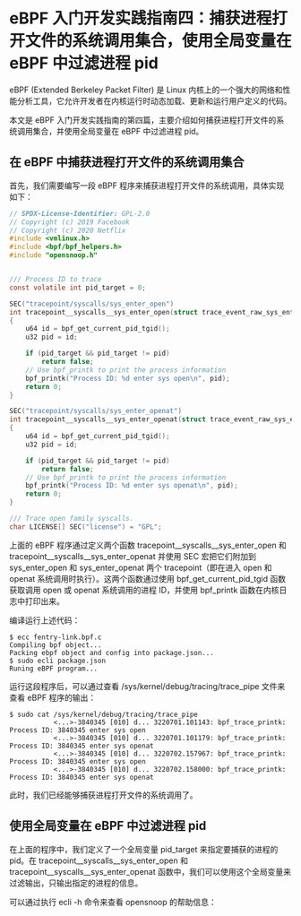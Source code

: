 # eBPF 入门开发实践指南四：捕获进程打开文件的系统调用集合，使用全局变量在 eBPF 中过滤进程 pid

eBPF (Extended Berkeley Packet Filter) 是 Linux 内核上的一个强大的网络和性能分析工具，它允许开发者在内核运行时动态加载、更新和运行用户定义的代码。

本文是 eBPF 入门开发实践指南的第四篇，主要介绍如何捕获进程打开文件的系统调用集合，并使用全局变量在 eBPF 中过滤进程 pid。

## 在 eBPF 中捕获进程打开文件的系统调用集合

首先，我们需要编写一段 eBPF 程序来捕获进程打开文件的系统调用，具体实现如下：

```c
// SPDX-License-Identifier: GPL-2.0
// Copyright (c) 2019 Facebook
// Copyright (c) 2020 Netflix
#include <vmlinux.h>
#include <bpf/bpf_helpers.h>
#include "opensnoop.h"


/// Process ID to trace
const volatile int pid_target = 0;

SEC("tracepoint/syscalls/sys_enter_open")
int tracepoint__syscalls__sys_enter_open(struct trace_event_raw_sys_enter* ctx)
{
	u64 id = bpf_get_current_pid_tgid();
	u32 pid = id;

	if (pid_target && pid_target != pid)
		return false;
	// Use bpf_printk to print the process information
	bpf_printk("Process ID: %d enter sys open\n", pid);
	return 0;
}

SEC("tracepoint/syscalls/sys_enter_openat")
int tracepoint__syscalls__sys_enter_openat(struct trace_event_raw_sys_enter* ctx)
{
	u64 id = bpf_get_current_pid_tgid();
	u32 pid = id;

	if (pid_target && pid_target != pid)
		return false;
	// Use bpf_printk to print the process information
	bpf_printk("Process ID: %d enter sys openat\n", pid);
	return 0;
}

/// Trace open family syscalls.
char LICENSE[] SEC("license") = "GPL";
```

上面的 eBPF 程序通过定义两个函数 tracepoint__syscalls__sys_enter_open 和 tracepoint__syscalls__sys_enter_openat 并使用 SEC 宏把它们附加到 sys_enter_open 和 sys_enter_openat 两个 tracepoint（即在进入 open 和 openat 系统调用时执行）。这两个函数通过使用 bpf_get_current_pid_tgid 函数获取调用 open 或 openat 系统调用的进程 ID，并使用 bpf_printk 函数在内核日志中打印出来。


编译运行上述代码：

```console
$ ecc fentry-link.bpf.c
Compiling bpf object...
Packing ebpf object and config into package.json...
$ sudo ecli package.json
Runing eBPF program...
```

运行这段程序后，可以通过查看 /sys/kernel/debug/tracing/trace_pipe 文件来查看 eBPF 程序的输出：

```console
$ sudo cat /sys/kernel/debug/tracing/trace_pipe
           <...>-3840345 [010] d... 3220701.101143: bpf_trace_printk: Process ID: 3840345 enter sys open
           <...>-3840345 [010] d... 3220701.101179: bpf_trace_printk: Process ID: 3840345 enter sys openat
           <...>-3840345 [010] d... 3220702.157967: bpf_trace_printk: Process ID: 3840345 enter sys open
           <...>-3840345 [010] d... 3220702.158000: bpf_trace_printk: Process ID: 3840345 enter sys openat
```

此时，我们已经能够捕获进程打开文件的系统调用了。

## 使用全局变量在 eBPF 中过滤进程 pid

在上面的程序中，我们定义了一个全局变量 pid_target 来指定要捕获的进程的 pid。在 tracepoint__syscalls__sys_enter_open 和 tracepoint__syscalls__sys_enter_openat 函数中，我们可以使用这个全局变量来过滤输出，只输出指定的进程的信息。

可以通过执行 ecli -h 命令来查看 opensnoop 的帮助信息：

```c

```